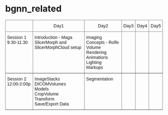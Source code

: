 # bgnn_related

<style type="text/css">
.tg  {border-collapse:collapse;border-spacing:0;}
.tg td{border-color:black;border-style:solid;border-width:1px;font-family:Arial, sans-serif;font-size:14px;
  overflow:hidden;padding:10px 5px;word-break:normal;}
.tg th{border-color:black;border-style:solid;border-width:1px;font-family:Arial, sans-serif;font-size:14px;
  font-weight:normal;overflow:hidden;padding:10px 5px;word-break:normal;}
.tg .tg-c3ow{border-color:inherit;text-align:center;vertical-align:top}
.tg .tg-0pky{border-color:inherit;text-align:left;vertical-align:top}
</style>
<table class="tg">
<thead>
  <tr>
    <th class="tg-0pky"></th>
    <th class="tg-c3ow">Day1</th>
    <th class="tg-c3ow">Day2</th>
    <th class="tg-c3ow">Day3</th>
    <th class="tg-c3ow">Day4</th>
    <th class="tg-c3ow">Day5</th>
  </tr>
</thead>
<tbody>
  <tr>
    <td class="tg-0pky">Session 1   9.30-11.30</td>
    <td class="tg-0pky">Introduction - Maga<br>SlicerMorph and SlicerMorphCloud setup</td>
    <td class="tg-0pky">Imaging Concepts - Rolfe<br>Volume Rendering<br>Animations<br>Lighting<br>Markups</td>
    <td class="tg-0pky"></td>
    <td class="tg-0pky"></td>
    <td class="tg-0pky"></td>
  </tr>
  <tr>
    <td class="tg-0pky">Session   2 12:00-2:00p</td>
    <td class="tg-0pky">ImageStacks<br>DICOMVolumes<br>Models<br>CropVolume<br>Transform<br>Save/Export Data</td>
    <td class="tg-0pky">Segmentation</td>
    <td class="tg-0pky"></td>
    <td class="tg-0pky"></td>
    <td class="tg-0pky"></td>
  </tr>
</tbody>
</table>
